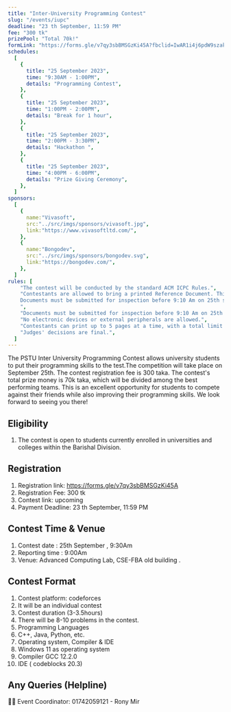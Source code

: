 ```yaml
---
title: "Inter-University Programming Contest"
slug: "/events/iupc"
deadline: "23 th September, 11:59 PM"
fee: "300 tk"
prizePool: "Total 70k!"
formLink: "https://forms.gle/v7qy3sbBMSGzKi45A?fbclid=IwAR1i4j6pdW9szakWHqmzqTBLBKhZFvJEZf_M8BiLmV8E3UX00uUPgeSML7Y"
schedules:
  [
    {
      title: "25 September 2023",
      time: "9:30AM - 1:00PM",
      details: "Programming Contest",
    },
    {
      title: "25 September 2023",
      time: "1:00PM - 2:00PM",
      details: "Break for 1 hour",
    },
    {
      title: "25 September 2023",
      time: "2:00PM - 3:30PM",
      details: "Hackathon ",
    },
    {
      title: "25 September 2023",
      time: "4:00PM - 6:00PM",
      details: "Prize Giving Ceremony",
    },
  ]
sponsors:
  [
    {
      name:"Vivasoft",
      src:"../src/imgs/sponsors/vivasoft.jpg",
      link:"https://www.vivasoftltd.com/",
    },
    {
      name:"Bongodev",
      src:"../src/imgs/sponsors/bongodev.svg",
      link:"https://bongodev.com/",
    },
  ]
rules: [
    "The contest will be conducted by the standard ACM ICPC Rules.",
    "Contestants are allowed to bring a printed Reference Document. This document should not exceed 25 pages of reference materials and must be in A4 size, single-sided format.
    Documents must be submitted for inspection before 9:10 Am on 25th september.
    ",
    "Documents must be submitted for inspection before 9:10 Am on 25th september.",
    "No electronic devices or external peripherals are allowed.",
    "Contestants can print up to 5 pages at a time, with a total limit of 12 pages.",
    "Judges' decisions are final.",
  ]
---
```


The PSTU Inter University Programming Contest allows university students to put their programming skills to the test.The competition will take place on September 25th. The contest registration fee is 300 taka. The contest's total prize money is 70k taka, which will be divided among the best performing teams. This is an excellent opportunity for students to compete against their friends while also improving their programming skills. We look forward to seeing you there!

## Eligibility

1. The contest is open to students currently enrolled in universities and colleges within the Barishal Division.

## Registration

1. Registration link: https://forms.gle/v7qy3sbBMSGzKi45A
2. Registration Fee: 300 tk
3. Contest link: upcoming
4. Payment Deadline: 23 th September, 11:59 PM

## Contest Time & Venue

1. Contest date : 25th September , 9:30Am
2. Reporting time : 9:00Am
3. Venue: Advanced Computing Lab, CSE-FBA old building .

## Contest Format

1. Contest platform: codeforces
2. It will be an individual contest
3. Contest duration (3-3.5hours)
4. There will be 8-10 problems in the contest.
5. Programming Languages
6. C++, Java, Python, etc.
7. Operating system, Compiler & IDE
8. Windows 11 as operating system
9. Compiler GCC 12.2.0
10. IDE ( codeblocks 20.3)

## Any Queries (Helpline)

🧑‍💼 Event Coordinator: 01742059121 - Rony Mir

